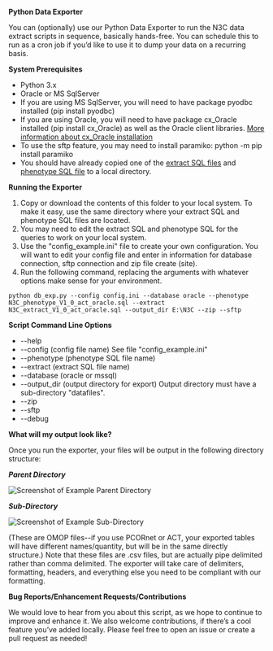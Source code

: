 <!-----
NEW: Your output is on the clipboard!

NEW: Check the "Supress top comment" to remove this info from the output.

Conversion time: 0.423 seconds.


Using this Markdown file:

1. Paste this output into your source file.
2. See the notes and action items below regarding this conversion run.
3. Check the rendered output (headings, lists, code blocks, tables) for proper
   formatting and use a linkchecker before you publish this page.

Conversion notes:

* Docs to Markdown version 1.0?23
* Tue May 12 2020 10:08:49 GMT-0700 (PDT)
* Source doc: Untitled document
----->


**Python Data Exporter**

You can (optionally) use our Python Data Exporter to run the N3C data extract scripts in sequence, basically hands-free. You can schedule this to run as a cron job if you’d like to use it to dump your data on a recurring basis.

**System Prerequisites**



*   Python 3.x
*   Oracle or MS SqlServer
*   If you are using MS SqlServer, you will need to have package pyodbc installed (pip install pyodbc)
*   If you are using Oracle, you will need to have package cx_Oracle installed (pip install cx_Oracle) as well as the Oracle client libraries.  [More information about cx_Oracle installation](https://cx-oracle.readthedocs.io/en/latest/user_guide/installation.html)
*   To use the sftp feature, you may need to install paramiko:  python -m pip install paramiko
*   You should have already copied one of the [extract SQL files](https://github.com/National-COVID-Cohort-Collaborative/Phenotype_Data_Acquisition/tree/master/ExtractScripts) and [phenotype SQL file](https://github.com/National-COVID-Cohort-Collaborative/Phenotype_Data_Acquisition/tree/master/PhenotypeScripts) to a local directory.

**Running the Exporter**



1. Copy or download the contents of this folder to your local system. To make it easy, use the same directory where your extract SQL and phenotype SQL files are located.
2. You may need to edit the extract SQL and phenotype SQL for the queries to work on your local system. 
3. Use the "config_example.ini" file to create your own configuration.  You will want to edit your config file and enter in information for database connection, sftp connection and zip file create (site).
4. Run the following command, replacing the arguments with whatever options make sense for your environment. 


```
python db_exp.py --config config.ini --database oracle --phenotype N3C_phenotype_V1_0_act_oracle.sql --extract N3C_extract_V1_0_act_oracle.sql --output_dir E:\N3C --zip --sftp
```

**Script Command Line Options**


*   --help
*   --config (config file name)  See file "config_example.ini"
*   --phenotype (phenotype SQL file name)
*   --extract (extract SQL file name)
*   --database (oracle or mssql)
*   --output_dir (output directory for export)   Output directory must have a sub-directory "datafiles".
*   --zip
*   --sftp
*   --debug

**What will my output look like?**

Once you run the exporter, your files will be output in the following directory structure:

**_Parent Directory_**

![Screenshot of Example Parent Directory](https://imgur.com/68YwCGU.png)


**_Sub-Directory_**

![Screenshot of Example Sub-Directory](https://imgur.com/ubrdNwA.png)

(These are OMOP files--if you use PCORnet or ACT, your exported tables will have different names/quantity, but will be in the same directly structure.) Note that these files are .csv files, but are actually pipe delimited rather than comma delimited. The exporter will take care of delimiters, formatting, headers, and everything else you need to be compliant with our formatting.

**Bug Reports/Enhancement Requests/Contributions**

We would love to hear from you about this script, as we hope to continue to improve and enhance it. We also welcome contributions, if there’s a cool feature you’ve added locally. Please feel free to open an issue or create a pull request as needed!
